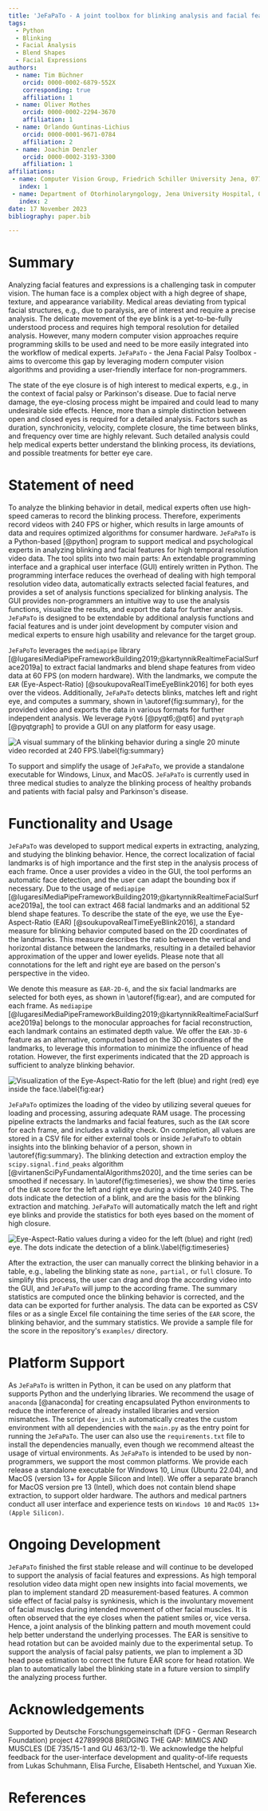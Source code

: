 ```yaml
---
title: 'JeFaPaTo - A joint toolbox for blinking analysis and facial features extraction'
tags:
  - Python
  - Blinking
  - Facial Analysis 
  - Blend Shapes
  - Facial Expressions
authors:
  - name: Tim Büchner
    orcid: 0000-0002-6879-552X
    corresponding: true 
    affiliation: 1
  - name: Oliver Mothes
    orcid: 0000-0002-2294-3670
    affiliation: 1
  - name: Orlando Guntinas-Lichius
    orcid: 0000-0001-9671-0784
    affiliation: 2
  - name: Joachim Denzler
    orcid: 0000-0002-3193-3300
    affiliation: 1
affiliations:
 - name: Computer Vision Group, Friedrich Schiller University Jena, 07743 Jena, Germany
   index: 1
 - name: Department of Otorhinolaryngology, Jena University Hospital, 07747 Jena, Germany
   index: 2
date: 17 November 2023
bibliography: paper.bib

---
```


# Summary

Analyzing facial features and expressions is a challenging task in computer vision.
The human face is a complex object with a high degree of shape, texture, and appearance variability.
Medical areas deviating from typical facial structures, e.g., due to paralysis, are of interest and require a precise analysis.
The delicate movement of the eye blink is a yet-to-be-fully understood process and requires high temporal resolution for detailed analysis.
However, many modern computer vision approaches require programming skills to be used and need to be more easily integrated into the workflow of medical experts.
`JeFaPaTo` - the Jena Facial Palsy Toolbox - aims to overcome this gap by leveraging modern computer vision algorithms and providing a user-friendly interface for non-programmers.

The state of the eye closure is of high interest to medical experts, e.g., in the context of facial palsy or Parkinson's disease.
Due to facial nerve damage, the eye-closing process might be impaired and could lead to many undesirable side effects.
Hence, more than a simple distinction between open and closed eyes is required for a detailed analysis.
Factors such as duration, synchronicity, velocity, complete closure, the time between blinks, and frequency over time are highly relevant.
Such detailed analysis could help medical experts better understand the blinking process, its deviations, and possible treatments for better eye care.

# Statement of need

To analyze the blinking behavior in detail, medical experts often use high-speed cameras to record the blinking process.
Therefore, experiments record videos with 240 FPS or higher, which results in large amounts of data and requires optimized algorithms for consumer hardware.
`JeFaPaTo` is a Python-based [@python] program to support medical and psychological experts in analyzing blinking and facial features for high temporal resolution video data.
The tool splits into two main parts: An extendable programming interface and a graphical user interface (GUI) entirely written in Python.
The programming interface reduces the overhead of dealing with high temporal resolution video data, automatically extracts selected facial features, and provides a set of analysis functions specialized for blinking analysis.
The GUI provides non-programmers an intuitive way to use the analysis functions, visualize the results, and export the data for further analysis.
`JeFaPaTo` is designed to be extendable by additional analysis functions and facial features and is under joint development by computer vision and medical experts to ensure high usability and relevance for the target group.

`JeFaPoTo` leverages the `mediapipe` library [@lugaresiMediaPipeFrameworkBuilding2019;@kartynnikRealtimeFacialSurface2019a] to extract facial landmarks and blend shape features from video data at 60 FPS (on modern hardware).
With the landmarks, we compute the `EAR` (Eye-Aspect-Ratio) [@soukupovaRealTimeEyeBlink2016] for both eyes over the videos.
Additionally, `JeFaPaTo` detects blinks, matches left and right eye, and computes a summary, shown in \autoref{fig:summary}, for the provided video and exports the data in various formats for further independent analysis.
We leverage `PyQt6` [@pyqt6;@qt6] and `pyqtgraph` [@pyqtgraph] to provide a GUI on any platform for easy usage.

![A visual summary of the blinking behavior during a single 20 minute video recorded at 240 FPS.\label{fig:summary}](img/summary.png)

To support and simplify the usage of `JeFaPaTo`, we provide a standalone executable for Windows, Linux, and MacOS.
`JeFaPaTo` is currently used in three medical studies to analyze the blinking process of healthy probands and patients with facial palsy and Parkinson's disease.

# Functionality and Usage

`JeFaPaTo` was developed to support medical experts in extracting, analyzing, and studying the blinking behavior.
Hence, the correct localization of facial landmarks is of high importance and the first step in the analysis process of each frame.
Once a user provides a video in the GUI, the tool performs an automatic face detection, and the user can adapt the bounding box if necessary.
Due to the usage of `mediapipe` [@lugaresiMediaPipeFrameworkBuilding2019;@kartynnikRealtimeFacialSurface2019a], the tool can extract 468 facial landmarks and an additional 52 blend shape features.
To describe the state of the eye, we use the Eye-Aspect-Ratio (EAR) [@soukupovaRealTimeEyeBlink2016], a standard measure for blinking behavior computed based on the 2D coordinates of the landmarks.
This measure describes the ratio between the vertical and horizontal distance between the landmarks, resulting in a detailed behavior approximation of the upper and lower eyelids.
Please note that all connotations for the left and right eye are based on the person's perspective in the video.

We denote this measure as `EAR-2D-6`, and the six facial landmarks are selected for both eyes, as shown in \autoref{fig:ear}, and are computed for each frame.
As `mediapipe` [@lugaresiMediaPipeFrameworkBuilding2019;@kartynnikRealtimeFacialSurface2019a] belongs to the monocular approaches for facial reconstruction, each landmark contains an estimated depth value.
We offer the `EAR-3D-6` feature as an alternative, computed based on the 3D coordinates of the landmarks, to leverage this information to minimize the influence of head rotation.
However, the first experiments indicated that the 2D approach is sufficient to analyze blinking behavior.

![Visualization of the Eye-Aspect-Ratio for the left (blue) and right (red) eye inside the face.\label{fig:ear}](img/ear.png)

`JeFaPaTo` optimizes the loading of the video by utilizing several queues for loading and processing, assuring adequate RAM usage.
The processing pipeline extracts the landmarks and facial features, such as the `EAR` score for each frame, and includes a validity check.
On completion, all values are stored in a CSV file for either external tools or inside `JeFaPaTo` to obtain insights into the blinking behavior of a person, shown in \autoref{fig:summary}.
The blinking detection and extraction employ the `scipy.signal.find_peaks` algorithm [@virtanenSciPyFundamentalAlgorithms2020], and the time series can be smoothed if necessary.
In \autoref{fig:timeseries}, we show the time series of the `EAR` score for the left and right eye during a video with 240 FPS.
The dots indicate the detection of a blink, and are the basis for the blinking extraction and matching.
`JeFaPaTo` will automatically match the left and right eye blinks and provide the statistics for both eyes based on the moment of high closure.

![Eye-Aspect-Ratio values during a video for the left (blue) and right (red) eye. The dots indicate the detection of a blink.\label{fig:timeseries}](img/timeseries.png)

After the extraction, the user can manually correct the blinking behavior in a table, e.g., labeling the blinking state as `none,` `partial,` or `full` closure.
To simplify this process, the user can drag and drop the according video into the GUI, and `JeFaPaTo` will jump to the according frame.
The summary statistics are computed once the blinking behavior is corrected, and the data can be exported for further analysis.
The data can be exported as CSV files or as a single Excel file containing the time series of the `EAR` score, the blinking behavior, and the summary statistics.
We provide a sample file for the score in the repository's `examples/` directory.

# Platform Support

As `JeFaPaTo` is written in Python, it can be used on any platform that supports Python and the underlying libraries.
We recommend the usage of `anaconda` [@anaconda] for creating encapsulated Python environments to reduce the interference of already installed libraries and version mismatches.
The script `dev_init.sh` automatically creates the custom environment with all dependencies with the `main.py` as the entry point for running the `JeFaPaTo`.
The user can also use the `requirements.txt` file to install the dependencies manually, even though we recommend alteast the usage of virtual environments.
As `JeFaPaTo` is intended to be used by non-programmers, we support the most common platforms.
We provide each release a standalone executable for Windows 10, Linux (Ubuntu 22.04), and MacOS (version 13+ for Apple Silicon and Intel).
We offer a separate branch for MacOS version pre 13 (Intel), which does not contain blend shape extraction, to support older hardware.
The authors and medical partners conduct all user interface and experience tests on `Windows 10` and `MacOS 13+ (Apple Silicon)`.

# Ongoing Development

`JeFaPaTo` finished the first stable release and will continue to be developed to support the analysis of facial features and expressions.
As high temporal resolution video data might open new insights into facial movements, we plan to implement standard 2D measurement-based features.
A common side effect of facial palsy is synkinesis, which is the involuntary movement of facial muscles during intended movement of other facial muscles.
It is often observed that the eye closes when the patient smiles or, vice versa.
Hence, a joint analysis of the blinking pattern and mouth movement could help better understand the underlying processes.
The EAR is sensitive to head rotation but can be avoided mainly due to the experimental setup.
To support the analysis of facial palsy patients, we plan to implement a 3D head pose estimation to correct the future EAR score for head rotation.
We plan to automatically label the blinking state in a future version to simplify the analyzing process further.

# Acknowledgements

Supported by Deutsche Forschungsgemeinschaft (DFG - German Research Foundation) project 427899908 BRIDGING THE GAP: MIMICS AND MUSCLES (DE 735/15-1 and GU 463/12-1).
We acknowledge the helpful feedback for the user-interface development and quality-of-life requests from Lukas Schuhmann, Elisa Furche, Elisabeth Hentschel, and Yuxuan Xie.

# References